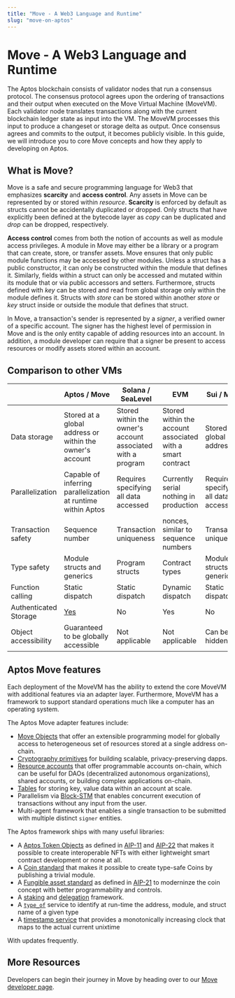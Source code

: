 ```yaml
---
title: "Move - A Web3 Language and Runtime"
slug: "move-on-aptos"
---
```


# Move - A Web3 Language and Runtime

The Aptos blockchain consists of validator nodes that run a consensus protocol. The consensus protocol agrees upon the ordering of transactions and their output when executed on the Move Virtual Machine (MoveVM). Each validator node translates transactions along with the current blockchain ledger state as input into the VM. The MoveVM processes this input to produce a changeset or storage delta as output. Once consensus agrees and commits to the output, it becomes publicly visible. In this guide, we will introduce you to core Move concepts and how they apply to developing on Aptos.

## What is Move?

Move is a safe and secure programming language for Web3 that emphasizes **scarcity** and **access control**. Any assets in Move can be represented by or stored within *resource*. **Scarcity** is enforced by default as structs cannot be accidentally duplicated or dropped. Only structs that have explicitly been defined at the bytecode layer as *copy* can be duplicated and *drop* can be dropped, respectively.

**Access control** comes from both the notion of accounts as well as module access privileges. A module in Move may either be a library or a program that can create, store, or transfer assets. Move ensures that only public module functions may be accessed by other modules. Unless a struct has a public constructor, it can only be constructed within the module that defines it. Similarly, fields within a struct can only be accessed and mutated within its module that or via public accessors and setters. Furthermore, structs defined with *key* can be stored and read from global storage only within the module defines it. Structs with *store* can be stored within another *store* or *key* struct inside or outside the module that defines that struct.

In Move, a transaction's sender is represented by a *signer*, a verified owner of a specific account. The signer has the highest level of permission in Move and is the only entity capable of adding resources into an account. In addition, a module developer can require that a signer be present to access resources or modify assets stored within an account.

## Comparison to other VMs

| | Aptos / Move | Solana / SeaLevel | EVM | Sui / Move |
|---|---|---|---|---|
| Data storage | Stored at a global address or within the owner's account | Stored within the owner's account associated with a program | Stored within the account associated with a smart contract | Stored at a global address |
| Parallelization | Capable of inferring parallelization at runtime within Aptos | Requires specifying all data accessed | Currently serial nothing in production | Requires specifying all data accessed |
| Transaction safety | Sequence number | Transaction uniqueness | nonces, similar to sequence numbers | Transaction uniqueness |
| Type safety | Module structs and generics | Program structs | Contract types | Module structs and generics |
| Function calling | Static dispatch | Static dispatch | Dynamic dispatch | Static dispatch |
| Authenticated Storage | [Yes](../reference/glossary.md#merkle-trees) | No | Yes | No |
| Object accessibility | Guaranteed to be globally accessible | Not applicable | Not applicable | Can be hidden |

## Aptos Move features

Each deployment of the MoveVM has the ability to extend the core MoveVM with additional features via an adapter layer. Furthermore, MoveVM has a framework to support standard operations much like a computer has an operating system.

The Aptos Move adapter features include:
* [Move Objects](https://github.com/aptos-foundation/AIPs/blob/main/aips/aip-10.md) that offer an extensible programming model for globally access to heterogeneous set of resources stored at a single address on-chain.
* [Cryptography primitives](../move/move-on-aptos/cryptography) for building scalable, privacy-preserving dapps.
* [Resource accounts](../move/move-on-aptos/resource-accounts) that offer programmable accounts on-chain, which can be useful for DAOs (decentralized autonomous organizations), shared accounts, or building complex applications on-chain.
* [Tables](https://github.com/aptos-labs/aptos-core/blob/main/aptos-move/framework/aptos-stdlib/sources/table.move) for storing key, value data within an account at scale.
* Parallelism via [Block-STM](https://medium.com/aptoslabs/block-stm-how-we-execute-over-160k-transactions-per-second-on-the-aptos-blockchain-3b003657e4ba) that enables concurrent execution of transactions without any input from the user.
* Multi-agent framework that enables a single transaction to be submitted with multiple distinct `signer` entities.

The Aptos framework ships with many useful libraries:
* A [Aptos Token Objects](https://github.com/aptos-labs/aptos-core/tree/main/aptos-move/framework/aptos-token-objects/sources) as defined in [AIP-11](https://github.com/aptos-foundation/AIPs/blob/main/aips/aip-1.md) and [AIP-22](https://github.com/aptos-foundation/AIPs/blob/main/aips/aip-22.md) that makes it possible to create interoperable NFTs with either lightweight smart contract development or none at all.
* A [Coin standard](https://github.com/aptos-labs/aptos-core/blob/main/aptos-move/framework/aptos-framework/sources/coin.move) that makes it possible to create type-safe Coins by publishing a trivial module.
* A [Fungible asset standard](https://github.com/aptos-labs/aptos-core/blob/main/aptos-move/framework/aptos-framework/sources/fungible_asset.move) as defined in [AIP-21](https://github.com/aptos-foundation/AIPs/blob/main/aips/aip-21.md) to moderninze the coin concept with better programmability and controls.
* A [staking](https://github.com/aptos-labs/aptos-core/blob/main/aptos-move/framework/aptos-framework/sources/staking_contract.move) and [delegation](https://github.com/aptos-labs/aptos-core/blob/main/aptos-move/framework/aptos-framework/sources/delegation_pool.move) framework.
* A [`type_of`](https://github.com/aptos-labs/aptos-core/blob/main/aptos-move/framework/aptos-stdlib/sources/type_info.move) service to identify at run-time the address, module, and struct name of a given type
* A [timestamp service](https://github.com/aptos-labs/aptos-core/blob/main/aptos-move/framework/aptos-framework/sources/timestamp.move) that provides a monotonically increasing clock that maps to the actual current unixtime

With updates frequently.

## More Resources

Developers can begin their journey in Move by heading over to our [Move developer page](../move/move-on-aptos.md).
